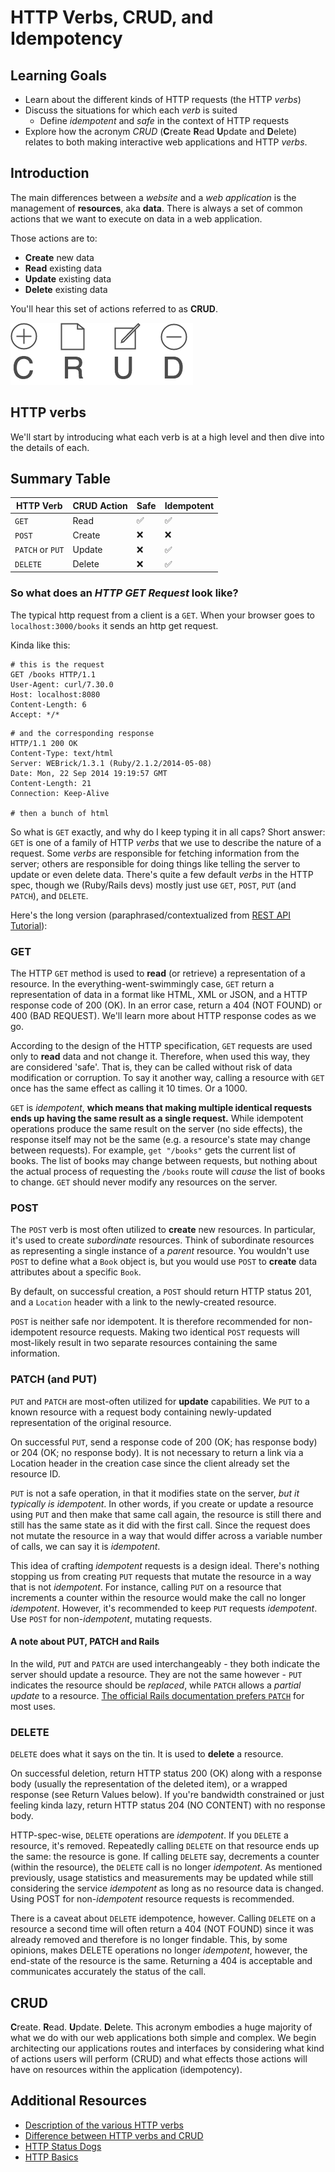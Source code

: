 # HTTP Verbs, CRUD, and Idempotency
## Learning Goals
- Learn about the different kinds of HTTP requests (the HTTP _verbs_)
- Discuss the situations for which each _verb_ is suited
  - Define _idempotent_ and _safe_ in the context of HTTP requests
- Explore how the acronym _CRUD_ (**C**reate **R**ead **U**pdate and **D**elete) relates to both making interactive web applications and HTTP _verbs_.



## Introduction
The main differences between a _website_ and a _web application_ is the management of **resources**, aka **data**. There is always a set of common actions that we want to execute on data in a web application.

Those actions are to:
- **Create** new data
- **Read** existing data
- **Update** existing data
- **Delete** existing data

You'll hear this set of actions referred to as **CRUD**.

![CRUD](images/CRUD.png)

## HTTP verbs
We'll start by introducing what each verb is at a high level and then dive into the details of each.


## Summary Table

| HTTP Verb | CRUD Action | Safe | Idempotent |
|-----------|-------------|------|------------|
| `GET`     | Read        | ✅  | ✅        |
| `POST`    | Create      | ❌   | ❌         |
| `PATCH` or `PUT` | Update | ❌ | ✅        |
| `DELETE`  | Delete      | ❌   | ✅        |



### So what does an _HTTP GET Request_ look like?

The typical http request from a client is a `GET`.  When your browser goes to `localhost:3000/books` it sends an http get request.

Kinda like this:

```
# this is the request
GET /books HTTP/1.1
User-Agent: curl/7.30.0
Host: localhost:8080
Content-Length: 6
Accept: */*
```

```
# and the corresponding response
HTTP/1.1 200 OK
Content-Type: text/html
Server: WEBrick/1.3.1 (Ruby/2.1.2/2014-05-08)
Date: Mon, 22 Sep 2014 19:19:57 GMT
Content-Length: 21
Connection: Keep-Alive

# then a bunch of html
```

So what is `GET` exactly, and why do I keep typing it in all caps? Short answer: `GET` is one of a family of HTTP _verbs_ that we use to describe the nature of a request. Some _verbs_ are responsible for fetching information from the server; others are responsible for doing things like telling the server to update or even delete data. There's quite a few default _verbs_ in the HTTP spec, though we (Ruby/Rails devs) mostly just use `GET`, `POST`, `PUT` (and `PATCH`), and `DELETE`.

Here's the long version (paraphrased/contextualized from [REST API Tutorial](http://www.restapitutorial.com/lessons/httpmethods.html)):

### GET
The HTTP `GET` method is used to __read__ (or retrieve) a representation of a resource. In the everything-went-swimmingly case, `GET` return a representation of data in a format like HTML, XML or JSON, and a HTTP response code of 200 (OK). In an error case, return a 404 (NOT FOUND) or 400 (BAD REQUEST). We'll learn more about HTTP response codes as we go.

According to the design of the HTTP specification, `GET` requests are used only to __read__ data and not change it. Therefore, when used this way, they are considered 'safe'. That is, they can be called without risk of data modification or corruption. To say it another way, calling a resource with `GET` once has the same effect as calling it 10 times. Or a 1000.

`GET` is _idempotent_, __which means that making multiple identical requests ends up having the same result as a single request.__ While idempotent operations produce the same result on the server (no side effects), the response itself may not be the same (e.g. a resource's state may change between requests). For example, `get "/books"` gets the current list of books. The list of books may change between requests, but nothing about the actual process of requesting the `/books` route will _cause_ the list of books to change. `GET` should never modify any resources on the server.

### POST
The `POST` verb is most often utilized to __create__ new resources. In particular, it's used to create _subordinate_ resources. Think of subordinate resources as representing a single instance of a _parent_ resource. You wouldn't use `POST` to define what a `Book` object is, but you would use `POST` to __create__ data attributes about a specific `Book`.

By default, on successful creation, a `POST` should return HTTP status 201, and a `Location` header with a link to the newly-created resource.

`POST` is neither safe nor idempotent. It is therefore recommended for non-idempotent resource requests. Making two identical `POST` requests will most-likely result in two separate resources containing the same information.

### PATCH (and PUT)
`PUT` and `PATCH` are most-often utilized for __update__ capabilities. We `PUT` to a known resource with a request body containing newly-updated representation of the original resource.

On successful `PUT`, send a response code of 200 (OK; has response body) or 204 (OK; no response body). It is not necessary to return a link via a Location header in the creation case since the client already set the resource ID.

`PUT` is not a safe operation, in that it modifies state on the server, _but it typically is idempotent_. In other words, if you create or update a resource using `PUT` and then make that same call again, the resource is still there and still has the same state as it did with the first call. Since the request does not mutate the resource in a way that would differ across a variable number of calls, we can say it is _idempotent_.

This idea of crafting _idempotent_ requests is a design ideal. There's nothing stopping us from creating `PUT` requests that mutate the resource in a way that is not _idempotent_. For instance, calling `PUT` on a resource that increments a counter within the resource would make the call no longer _idempotent_. However, it's recommended to keep `PUT` requests _idempotent_. Use `POST` for non-_idempotent_, mutating requests.

#### A note about PUT, PATCH and Rails
In the wild, `PUT` and `PATCH` are used interchangeably - they both indicate the server should update a resource. They are not the same however - `PUT` indicates the resource should be _replaced_, while `PATCH` allows a _partial update_ to a resource. [The official Rails documentation prefers `PATCH`](http://weblog.rubyonrails.org/2012/2/26/edge-rails-patch-is-the-new-primary-http-method-for-updates/) for most uses.

### DELETE
`DELETE` does what it says on the tin. It is used to __delete__ a resource.

On successful deletion, return HTTP status 200 (OK) along with a response body (usually the representation of the deleted item), or a wrapped response (see Return Values below). If you're bandwidth constrained or just feeling kinda lazy, return HTTP status 204 (NO CONTENT) with no response body.

HTTP-spec-wise, `DELETE` operations are _idempotent_. If you `DELETE` a resource, it's removed. Repeatedly calling `DELETE` on that resource ends up the same: the resource is gone. If calling `DELETE` say, decrements a counter (within the resource), the `DELETE` call is no longer _idempotent_. As mentioned previously, usage statistics and measurements may be updated while still considering the service _idempotent_ as long as no resource data is changed. Using POST for non-_idempotent_ resource requests is recommended.

There is a caveat about `DELETE` idempotence, however. Calling `DELETE` on a resource a second time will often return a 404 (NOT FOUND) since it was already removed and therefore is no longer findable. This, by some opinions, makes DELETE operations no longer _idempotent_, however, the end-state of the resource is the same. Returning a 404 is acceptable and communicates accurately the status of the call.

## CRUD
**C**reate. **R**ead. **U**pdate. **D**elete. This acronym embodies a huge majority of what we do with our web applications both simple and complex. We begin architecting our applications routes and interfaces by considering what kind of actions users will perform (CRUD) and what effects those actions will have on resources within the application (idempotency).



## Additional Resources

- [Description of the various HTTP verbs](http://www.restapitutorial.com/lessons/httpmethods.html)
- [Difference between HTTP verbs and CRUD](http://softwareengineering.stackexchange.com/questions/120716/difference-between-rest-and-crud)
- [HTTP Status Dogs](https://httpstatusdogs.com/)
- [HTTP Basics](https://www.ntu.edu.sg/home/ehchua/programming/webprogramming/HTTP_Basics.html)
